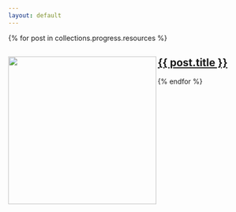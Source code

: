 ```yaml
---
layout: default
---
```


{% for post in collections.progress.resources %}
  <h2 class="post-list">
    <a href="{{ post.relative_url }}">
      <img src="{{ post.preview_image }}" align="left" width="300" />
      {{ post.title }}
    </a>
  </h2>
{% endfor %}
